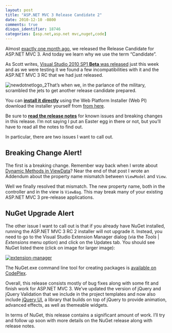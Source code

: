 ```yaml
---
layout: post
title: "ASP.NET MVC 3 Release Candidate 2"
date: 2010-12-10 -0800
comments: true
disqus_identifier: 18746
categories: [asp.net,asp.net mvc,nuget,code]
---
```

Almost [exactly one month
ago](http://haacked.com/archive/2010/11/09/asp-net-mvc-3-release-candidate.aspx "ASP.NET MVC 3 RC"),
we released the Release Candidate for ASP.NET MVC 3. And today we learn
why we use the term “Candidate”.

As Scott writes, [Visual Studio 2010 SP1 **Beta** was
released](http://www.hanselman.com/blog/VisualStudioExplosionVS2010SP1BETAReleasedAndContext.aspx "Visual Studio Explosion")
just this week and as we were testing it we found a few
incompatibilities with it and the ASP.NET MVC 3 RC that we had just
released.

![newdotnetlogo\_2](http://haacked.com/images/haacked_com/Windows-Live-Writer/e8a61f0bb792_82AE/newdotnetlogo_2_c9dd42e8-7ef8-4ec3-ba52-ec5615b32fe6.png "newdotnetlogo_2")That’s
when we, in the parlance of the military, scrambled the jets to get
another release candidate prepared.

You can [**install it
directly**](http://www.microsoft.com/web/gallery/install.aspx?appid=MVC3 "Install ASP.NET MVC 3 RC 2 via Web PI")
using the Web Platform Installer (Web PI) download the installer
yourself from [from
here](http://go.microsoft.com/fwlink/?LinkID=191799 "Download Page for ASP.NET MVC 3 RC 2").

Be sure to **[read the release
notes](http://www.asp.net/learn/whitepapers/mvc3-release-notes "ASP.NET MVC 3 RC 2 Release Notes")**
for known issues and breaking changes in this release. I’m not saying I
put an Easter egg in there or not, but you’ll have to read all the notes
to find out.

In particular, there are two issues I want to call out.

Breaking Change Alert!
----------------------

The first is a breaking change. Remember way back when I wrote about
[Dynamic Methods in
ViewData](http://haacked.com/archive/2010/08/02/dynamic-methods-in-view-data.aspx "Dynamic Methods in ViewData")?
Near the end of that post I wrote an Addendum about the property name
mismatch between `ViewModel` and `View`.

Well we finally resolved that mismatch. The new property name, both in
the controller and in the view is `ViewBag`. This may break many of your
existing ASP.NET MVC 3 pre-release applications.

NuGet Upgrade Alert
-------------------

The other issue I want to call out is that if you already have NuGet
installed, running the ASP.NET MVC 3 RC 2 installer will not upgrade it.
Instead, you need to go to the Visual Studio Extension Manager dialog
(via the *Tools* | *Extensions* menu option) and click on the Updates
tab. You should see NuGet listed there (click on image for larger
image):

[![extension-manager](http://haacked.com/images/haacked_com/Windows-Live-Writer/e8a61f0bb792_82AE/extension-manager_thumb.png "extension-manager")](http://haacked.com/images/haacked_com/Windows-Live-Writer/e8a61f0bb792_82AE/extension-manager_2.png)

The NuGet.exe command line tool for creating packages is [available on
CodePlex](http://nuget.codeplex.com/releases/view/52018 "NuGet 1.0 Release Candidate Download").

Overall, this release consists mostly of bug fixes along with some fit
and finish work for ASP.NET MVC 3. We’ve updated the version of jQuery
and jQuery Validation that we include in the project templates and now
also include [jQuery UI](http://jqueryui.com/ "jQuery UI homepage"), a
library that builds on top of jQuery to provide animation, advanced
effects, as well as themeable widgets.

In terms of NuGet, this release contains a significant amount of work.
I’ll try and follow up soon with more details on the NuGet release along
with release notes.

